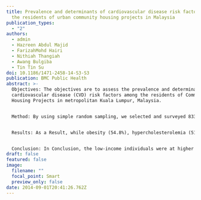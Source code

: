 ```yaml
---
title: Prevalence and determinants of cardiovascular disease risk factors among
  the residents of urban community housing projects in Malaysia
publication_types:
  - "2"
authors:
  - admin
  - Hazreen Abdul Majid
  - FarizahMohd Hairi
  - Nithiah Thangiah
  - Awang Bulgiba
  - Tin Tin Su
doi: 10.1186/1471-2458-14-S3-S3
publication: BMC Public Health
abstract: >-
  Objectives: The objectives are to assess the prevalence and determinants of
  cardiovascular disease (CVD) risk factors among the residents of Community
  Housing Projects in metropolitan Kuala Lumpur, Malaysia.


  Method: By using simple random sampling, we selected and surveyed 833 households which comprised of 3,722 individuals. Out of the 2,360 adults, 50.5% participated in blood sampling and anthropometric measurement sessions. Uni and bivariate data analysis and multivariate binary logistic regression were applied to identify demographic and socioeconomic determinants of the existence of having at least one CVD risk factor.


  Results: As a Result, while obesity (54.8%), hypercholesterolemia (51.5%), and hypertension (39.3%) were the most common CVD risk factors among the low-income respondents, smoking (16.3%), diabetes mellitus (7.8%) and alcohol consumption (1.4%) were the least prevalent. Finally, the results from the multivariate binary logistic model illustrated that compared to the Malays, the Indians were 41% less likely to have at least one of the CVD risk factors (OR = 0.59; 95% CI: 0.37 - 0.93).


  Conclusion: In Conclusion, the low-income individuals were at higher risk of developing CVDs. Prospective policies addressing preventive actions and increased awareness focusing on low-income communities are highly recommended and to consider age, gender, ethnic backgrounds, and occupation classes.
draft: false
featured: false
image:
  filename: ""
  focal_point: Smart
  preview_only: false
date: 2014-09-01T20:41:26.762Z
---
```


